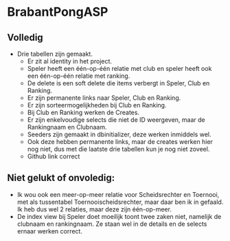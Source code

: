 # BrabantPongASP

## Volledig
- Drie tabellen zijn gemaakt.
  - Er zit al identity in het project.
  - Speler heeft een één-op-één relatie met club en speler heeft ook een één-op-één relatie met ranking.
  - De delete is een soft delete die items verbergt in Speler, Club en Ranking.
  - Er zijn permanente links naar Speler, Club en Ranking.
  - Er zijn sorteermogelijkheden bij Club en Ranking.
  - Bij Club en Ranking werken de Creates.
  - Er zijn enkelvoudige selects die niet de ID weergeven, maar de Rankingnaam en Clubnaam.
  - Seeders zijn gemaakt in dbinitializer, deze werken inmiddels wel.
  - Ook deze hebben permanente links, maar de creates werken hier nog niet, dus met die laatste drie tabellen kun je nog niet zoveel.
  - Github link correct

## Niet gelukt of onvoledig:
  - Ik wou ook een meer-op-meer relatie voor Scheidsrechter en Toernooi, met als tussentabel Toernooischeidsrechter, maar daar ben ik in gefaald. Ik heb dus wel 2 relaties, maar deze zijn één-op-meer.
  - De index view bij Speler doet moeilijk toont twee zaken niet, namelijk de clubnaam en rankingnaam. Ze staan wel in de details en de selects ernaar werken correct.
  
